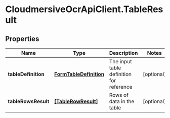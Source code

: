 # CloudmersiveOcrApiClient.TableResult

## Properties
Name | Type | Description | Notes
------------ | ------------- | ------------- | -------------
**tableDefinition** | [**FormTableDefinition**](FormTableDefinition.md) | The input table definition for reference | [optional] 
**tableRowsResult** | [**[TableRowResult]**](TableRowResult.md) | Rows of data in the table | [optional] 


